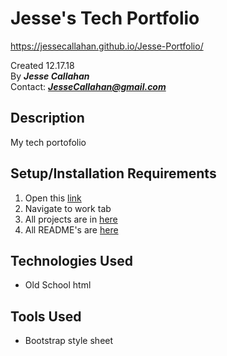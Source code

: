 # Jesse's Tech Portfolio
https://jessecallahan.github.io/Jesse-Portfolio/ 

Created 12.17.18</br>
By _**Jesse Callahan**_</br>
Contact: _**JesseCallahan@gmail.com**_</br>

## Description
My tech portofolio

## Setup/Installation Requirements

1. Open this [link](https://jessecallahan.github.io/Jesse-Portfolio/)
2. Navigate to work tab
3. All projects are in [here](https://github.com/jessecallahan/Jesse-Portfolio/tree/master/work)
4. All README's are [here](https://github.com/jessecallahan/Jesse-Portfolio/tree/master/readme)

## Technologies Used
* Old School html

## Tools Used
* Bootstrap style sheet 
